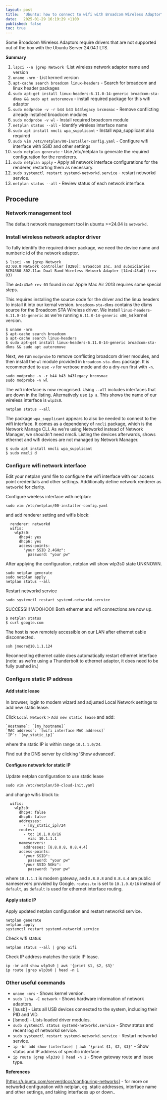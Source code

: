 ```yaml
---
layout: post
title:  "Ubuntu: how to connect to wifi with Broadcom Wireless Adaptor"
date:   2025-01-29 16:19:29 +1100
published: false
toc: true
---
```


Some Broadcom Wireless Adaptors require drivers that are not supported out of the box with the Ubuntu Server 24.04.1 LTS.

**Summary**

1. `lspci --n |grep Network` -List wireless network adaptor name and version
2. `uname -nrm` - List kernerl version
3. `apt-cache search broadcom linux-headers` - Search for broadcom and linux header packages
4. `sudo apt-get install linux-headers-6.11.0-14-generic broadcom-sta-dkms && sudo apt autoremove` - install required package for this wifi adaptor
5. `sudo modprobe -v -r b44 b43 b43legacy brcmsmac` - Remove conflicting already installed broadcom modules
6. `sudo modprobe -v wl` - Install required broadcom module
7. `netplan status --all` - Identify wireless interface name
8. `sudo apt install nmcli wpa_supplicant` - Install wpa_supplicant also required
9. `sudo vim /etc/netplan/00-installer-config.yaml` - Configure wifi interface with SSID and other settings
10. `sudo netplan generate` - Use /etc/netplan to generate the required configuration for the renderers.
11. `sudo netplan apply` - Apply all network interface configurations for the renderer, restarting them as necessary.
12. `sudo systemctl restart systemd-networkd.service` - restart networkd service.
13. `netplan status --all` - Review status of each network interface.



## Procedure

### Network management tool

The default network management tool in ubuntu >=24.04 is `networkd`.

### Install wireless network adaptor driver

To fully identify the required driver package, we need the device name and numberic id of the network adaptor.

```
$ lspci -nn |grep Network
03:00.0 Network controller [0280]: Broadcom Inc. and subsidiaries BCM4360 802.11ac Dual Band Wireless Network Adapter [14e4:43a0] (rev 03)
```

The `4e4:43a0 rev 03` found in our Apple Mac Air 2013 requires some special steps.

This requires installing the source code for the driver and the linux headers to install it into our kernal version. `broadcom-sta-dkms` contains the dkms source for the Broadcom STA Wireless driver. We install `linux-headers-6.11.0-14-generic` as we're running `6.11.0-14-generic x86_64` kernel version.

```
$ uname -nrm
$ apt-cache search broadcom
$ apt-cache search linux-headers
$ sudo apt-get install linux-headers-6.11.0-14-generic broadcom-sta-dkms && sudo apt autoremove
```

Next, we run `modprobe` to remove conflicting broadcom driver modules, and then install the `wl` module provided in `broadcom-sta-dkms` package. It is recommended to use `-v` for verbose mode and do a dry-run first with `-n`.

```
sudo modprobe -v -r b44 b43 b43legacy brcmsmac
sudo modprobe -v wl
```

The wifi interface is now recognised. Using `--all` includes interfaces that are down in the listing. Alternatively use `ip a`. This shows the name of our wireless interface is `wlp3s0`.

```
netplan status --all
```

The package `wpa_supplicant` appears to also be needed to connect to the wifi interface. It comes as a dependency of `nmcli` package, which is the Network Manage CLI. As we're using Networkd instead of Network Manager, we shouldn't need nmcli. Listing the devices afterwards, shows ethernet and wifi devices are not managed by Network Manager.

<!-- TODO: repeat without `nmcli`. check wpa_supplicant and/or nmcli is required -->

```
$ sudo apt install nmcli wpa_supplicant
$ sudo nmcli d
```

### Configure wifi network interface

Edit your netplan yaml file to configure the wifi interface with our access point credentials and other settings. Additionally define network renderer as `networkd` for clarity.

Configure wireless interface with netplan:
```
sudo vim /etc/netplan/00-installer-config.yaml
```
and add renderer setting and wifis block:
```
  renderer: networkd
  wifis:
    wlp3s0:
      dhcp4: yes
      dhcp6: yes
      access-points:
        "your SSID 2.4GHz":
          password: "your pw"
```

After applying the configuration, netplan will show wlp3s0 state UNKNOWN.

```
sudo netplan generate
sudo netplan apply
netplan status --all
```

Restart networkd service

```
sudo systemctl restart systemd-networkd.service
```

SUCCESS!!! WOOHOO!! Both ethernet and wifi connections are now up.

```
$ netplan status
$ curl google.com
```

The host is now remotely accessible on our LAN after ethernet cable disconnected.

```
ssh jmoore@10.1.1.124
```

Reconnecting ethernet cable does automatically restart ethernet interface (note: as we're using a Thunderbolt to ethernet adaptor, it does need to be fully pushed in.)

### Configure static IP address

#### Add static lease

In browser, login to modem wizard and adjusted Local Network settings to add new static lease.

Click `Local Network` > `Add new static lease` and add:
```
`Hostname`: `[my_hostname]`
`MAC address`: `[wifi interface MAC address]`
`IP`: `[my_static_ip]`
```

where the static IP is within range `10.1.1.0/24`.

Find out the DNS server by clicking 'Show advanced'.


#### Configure network for static IP

Update netplan configuration to use static lease

```
sudo vim /etc/netplan/50-cloud-init.yaml
```
and change wifis block to:
```
  wifis:
    wlp3s0:
      dhcp4: false
      dhcp6: false
      addresses:
        - [my_static_ip]/24
      routes:
        - to: 10.1.0.0/16
          via: 10.1.1.1
      nameservers:
        addresses: [8.8.8.8, 8.8.4.4]
      access-points:
        "your SSID":
          password: "your pw"
        "your SSID 5GHz":
          password: "your pw"
```

where `10.1.1.1` is modem gateway, and `8.8.8.8` and `8.8.4.4` are public nameservers provided by Google. `routes.to` is set to `10.1.0.0/16` instead of `default`, as `default` is used for ethernet interface routing.


#### Apply static IP

Apply updated netplan configuration and restart networkd service.
```
netplan generate
netplan apply
systemctl restart systemd-networkd.service
```

Check wifi status
```
netplan status --all | grep wifi
```

Check IP address matches the static IP lease.

```
ip -br add show wlp3s0 | awk '{print $1, $2, $3}'
ip route |grep wlp3s0 | head -n 1
```

### Other useful commands

- `uname -mrs` - Shows kernel version.
- `sudo lshw -C network` - Shows hardware information of network adaptors.
- [lsusb] - Lists all USB devices connected to the system, including their PID and VID.
- [lsmod] - Lists loaded driver modules.
- `sudo systemctl status systemd-networkd.service` - Show status and recent log of networkd service.
- `sudo systemctl restart systemd-networkd.service` - Restart networkd service.
- `ip -br add show [interface] | awk '{print $1, $2, $3}'` - Show status and IP address of specific interface.
- `ip route |grep wlp3s0 | head -n 1` - Show gateway route and lease type.


**References**

[https://ubuntu.com/server/docs/configuring-networks] - for more on networkd configuration with netplan, eg. static addresses, interface name and other settings, and taking interfaces up or down..
